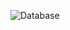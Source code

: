 ![Database](https://gihub.com/Evgenij-Nekrasov/Tasks/blob/main/src/img/Снимок%20экрана%20(615).png)
 
 
